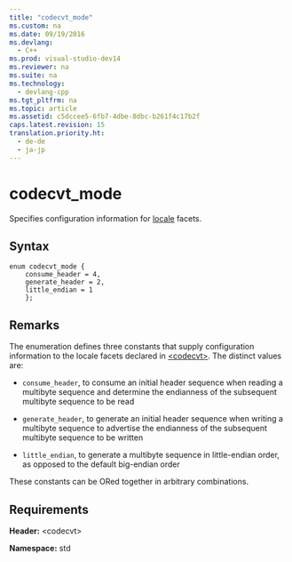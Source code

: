 ```yaml
---
title: "codecvt_mode"
ms.custom: na
ms.date: 09/19/2016
ms.devlang: 
  - C++
ms.prod: visual-studio-dev14
ms.reviewer: na
ms.suite: na
ms.technology: 
  - devlang-cpp
ms.tgt_pltfrm: na
ms.topic: article
ms.assetid: c5dccee5-6fb7-4dbe-8dbc-b261f4c17b2f
caps.latest.revision: 15
translation.priority.ht: 
  - de-de
  - ja-jp
---
```

# codecvt_mode
Specifies configuration information for [locale](../vs140/locale-Class.md) facets.  
  
## Syntax  
  
```  
enum codecvt_mode {  
    consume_header = 4,  
    generate_header = 2,  
    little_endian = 1  
    };  
```  
  
## Remarks  
 The enumeration defines three constants that supply configuration information to the locale facets declared in [<codecvt\>](../vs140/-codecvt-.md). The distinct values are:  
  
-   `consume_header`, to consume an initial header sequence when reading a multibyte sequence and determine the endianness of the subsequent multibyte sequence to be read  
  
-   `generate_header`, to generate an initial header sequence when writing a multibyte sequence to advertise the endianness of the subsequent multibyte sequence to be written  
  
-   `little_endian`, to generate a multibyte sequence in little-endian order, as opposed to the default big-endian order  
  
 These constants can be ORed together in arbitrary combinations.  
  
## Requirements  
 **Header:** <codecvt\>  
  
 **Namespace:** std